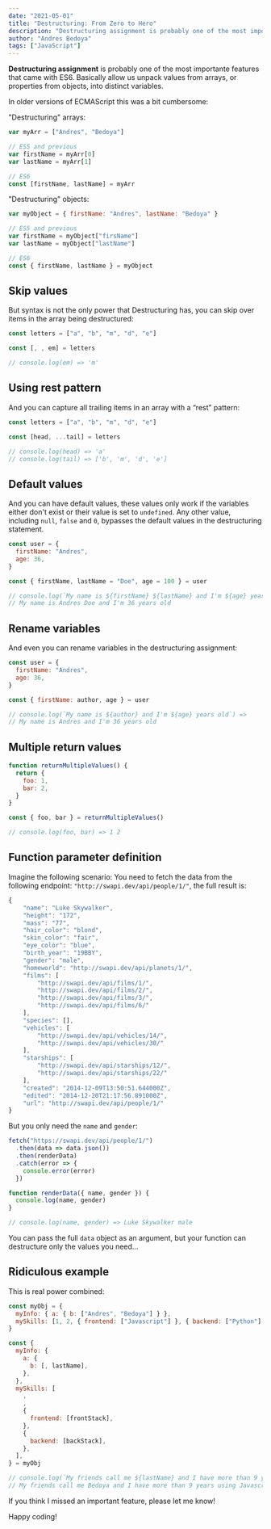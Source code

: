 ```yaml
---
date: "2021-05-01"
title: "Destructuring: From Zero to Hero"
description: "Destructuring assignment is probably one of the most importante features that came with ES6. Basically allow us unpack values from arrays, or properties from objects, into distinct variables."
author: "Andres Bedoya"
tags: ["JavaScript"]
---
```


**Destructuring assignment** is probably one of the most importante features that came with ES6. Basically allow us unpack values from arrays, or properties from objects, into distinct variables.

In older versions of ECMAScript this was a bit cumbersome:

"Destructuring" arrays:

```js
var myArr = ["Andres", "Bedoya"]

// ES5 and previous
var firstName = myArr[0]
var lastName = myArr[1]

// ES6
const [firstName, lastName] = myArr
```

"Destructuring" objects:

```js
var myObject = { firstName: "Andres", lastName: "Bedoya" }

// ES5 and previous
var firstName = myObject["firsName"]
var lastName = myObject["lastName"]

// ES6
const { firstName, lastName } = myObject
```

## Skip values

But syntax is not the only power that Destructuring has, you can skip over items in the array being destructured:

```js
const letters = ["a", "b", "m", "d", "e"]

const [, , em] = letters

// console.log(em) => 'm'
```

## Using rest pattern

And you can capture all trailing items in an array with a “rest” pattern:

```js
const letters = ["a", "b", "m", "d", "e"]

const [head, ...tail] = letters

// console.log(head) => 'a'
// console.log(tail) => ['b', 'm', 'd', 'e']
```

## Default values

And you can have default values, these values only work if the variables either don't exist or their value is set to `undefined`. Any other value, including `null`, `false` and `0`, bypasses the default values in the destructuring statement.

```js
const user = {
  firstName: "Andres",
  age: 36,
}

const { firstName, lastName = "Doe", age = 100 } = user

// console.log(`My name is ${firstName} ${lastName} and I'm ${age} years old`) =>
// My name is Andres Doe and I'm 36 years old
```

## Rename variables

And even you can rename variables in the destructuring assignment:

```js
const user = {
  firstName: "Andres",
  age: 36,
}

const { firstName: author, age } = user

// console.log(`My name is ${author} and I'm ${age} years old`) =>
// My name is Andres and I'm 36 years old
```

## Multiple return values

```js
function returnMultipleValues() {
  return {
    foo: 1,
    bar: 2,
  }
}

const { foo, bar } = returnMultipleValues()

// console.log(foo, bar) => 1 2
```

## Function parameter definition

Imagine the following scenario: You need to fetch the data from the following endpoint: `"http://swapi.dev/api/people/1/"`, the full result is:

```js
{
    "name": "Luke Skywalker",
    "height": "172",
    "mass": "77",
    "hair_color": "blond",
    "skin_color": "fair",
    "eye_color": "blue",
    "birth_year": "19BBY",
    "gender": "male",
    "homeworld": "http://swapi.dev/api/planets/1/",
    "films": [
        "http://swapi.dev/api/films/1/",
        "http://swapi.dev/api/films/2/",
        "http://swapi.dev/api/films/3/",
        "http://swapi.dev/api/films/6/"
    ],
    "species": [],
    "vehicles": [
        "http://swapi.dev/api/vehicles/14/",
        "http://swapi.dev/api/vehicles/30/"
    ],
    "starships": [
        "http://swapi.dev/api/starships/12/",
        "http://swapi.dev/api/starships/22/"
    ],
    "created": "2014-12-09T13:50:51.644000Z",
    "edited": "2014-12-20T21:17:56.891000Z",
    "url": "http://swapi.dev/api/people/1/"
}
```

But you only need the `name` and `gender`:

```js
fetch("https://swapi.dev/api/people/1/")
  .then(data => data.json())
  .then(renderData)
  .catch(error => {
    console.error(error)
  })

function renderData({ name, gender }) {
  console.log(name, gender)
}

// console.log(name, gender) => Luke Skywalker male
```

You can pass the full `data` object as an argument, but your function can destructure only the values you need...

## Ridiculous example

This is real power combined:

```js
const myObj = {
  myInfo: { a: { b: ["Andres", "Bedoya"] } },
  mySkills: [1, 2, { frontend: ["Javascript"] }, { backend: ["Python"] }],
}

const {
  myInfo: {
    a: {
      b: [, lastName],
    },
  },
  mySkills: [
    ,
    ,
    {
      frontend: [frontStack],
    },
    {
      backend: [backStack],
    },
  ],
} = myObj

// console.log(`My friends call me ${lastName} and I have more than 9 years using ${frontStack} and 3 years using ${backStack}`) =>
// My friends call me Bedoya and I have more than 9 years using Javascript and 3 years using Python
```

If you think I missed an important feature, please let me know!

Happy coding!
